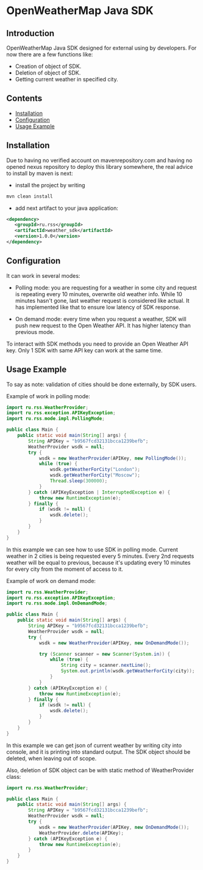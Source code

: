 # OpenWeatherMap Java SDK

## Introduction

OpenWeatherMap Java SDK designed for external using by developers. For now there are a few functions like:
- Creation of object of SDK.
- Deletion of object of SDK.
- Getting current weather in specified city.

## Contents

- [Installation](#installation)
- [Configuration](#configuration)
- [Usage Example](#usage-example)

## Installation

Due to having no verified account on mavenrepository.com and having no opened nexus
repository to deploy this library somewhere, the real advice to install by maven is next:
- install the project by writing
```cmd
mvn clean install
```

- add next artifact to your java application:
 ```xml
<dependency>
    <groupId>ru.rss</groupId>
    <artifactId>weather_sdk</artifactId>
    <version>1.0.0</version>
</dependency>
```

## Configuration

It can work in several modes:
  
- Polling mode: you are requesting for a weather in some city and request is repeating
every 10 minutes, overwrite old weather info. While 10 minutes hasn't gone, last weather
request is considered like actual. It has implemented like that to ensure low latency of
SDK response.

- On demand mode: every time when you request a weather, SDK will push new request to the Open Weather API. It has higher latency than previous mode. 

To interact with SDK methods you need to provide an Open Weather API key.
Only 1 SDK with same API key can work at the same time.

## Usage Example

To say as note: validation of cities should be done externally, by SDK users.

Example of work in polling mode:

```java
import ru.rss.WeatherProvider;
import ru.rss.exception.APIKeyException;
import ru.rss.mode.impl.PollingMode;

public class Main {
    public static void main(String[] args) {
        String APIKey = "b9567fcd32131bcca1239befb";
        WeatherProvider wsdk = null;
        try {
            wsdk = new WeatherProvider(APIKey, new PollingMode());
            while (true) {
                wsdk.getWeatherForCity("London");
                wsdk.getWeatherForCity("Moscow");
                Thread.sleep(300000);
            }
        } catch (APIKeyException | InterruptedException e) {
            throw new RuntimeException(e);
        } finally {
            if (wsdk != null) {
                wsdk.delete();
            }
        }
    }
}
```
In this example we can see how to use SDK in polling mode. Current weather in 2 cities is
being requested every 5 minutes. Every 2nd requests weather will be equal to previous,
because it's updating every 10 minutes for every city from the moment of access to it.

Example of work on demand mode:

```java
import ru.rss.WeatherProvider;
import ru.rss.exception.APIKeyException;
import ru.rss.mode.impl.OnDemandMode;

public class Main {
    public static void main(String[] args) {
        String APIKey = "b9567fcd32131bcca1239befb";
        WeatherProvider wsdk = null;
        try {
            wsdk = new WeatherProvider(APIKey, new OnDemandMode());

            try (Scanner scanner = new Scanner(System.in)) {
                while (true) {
                    String city = scanner.nextLine();
                    System.out.println(wsdk.getWeatherForCity(city));
                }
            }
        } catch (APIKeyException e) {
            throw new RuntimeException(e);
        } finally {
            if (wsdk != null) {
                wsdk.delete();
            }
        }
    }
}
```

In this example we can get json of current weather by writing city into console, and it is
printing into standard output. The SDK object should be deleted, when leaving out of scope.

Also, deletion of SDK object can be with static method of WeatherProvider class:
```java
import ru.rss.WeatherProvider;

public class Main {
    public static void main(String[] args) {
        String APIKey = "b9567fcd32131bcca1239befb";
        WeatherProvider wsdk = null;
        try {
            wsdk = new WeatherProvider(APIKey, new OnDemandMode());
            WeatherProvider.delete(APIKey);
        } catch (APIKeyException e) {
            throw new RuntimeException(e);
        }
    }
}
```